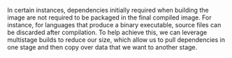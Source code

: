 In certain instances, dependencies initially required when building the image are not required to be packaged in the final compiled image. For instance, for languages that produce a binary executable, source files can be discarded after compilation. To help achieve this, we can leverage multistage builds to reduce our size, which allow us to pull dependencies in one stage and then copy over data that we want to another stage.
